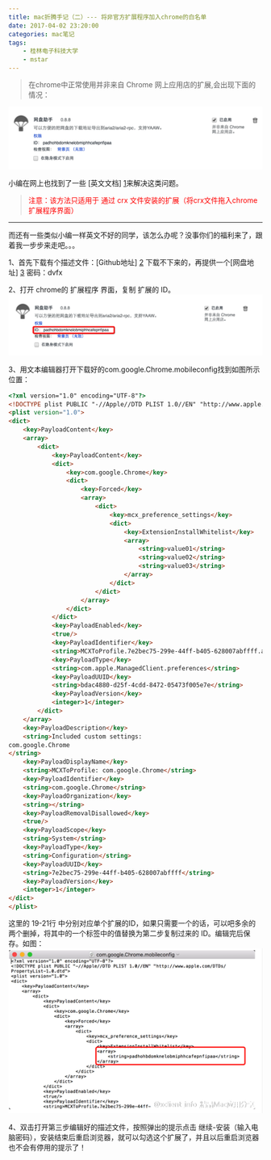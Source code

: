 ```yaml
---
title: mac折腾手记（二）--- 将非官方扩展程序加入chrome的白名单
date: 2017-04-02 23:20:00
categories: mac笔记
tags:
    - 桂林电子科技大学
    - mstar
---
```


> 在chrome中正常使用并非来自 Chrome 网上应用店的扩展,会出现下面的情况：

![mac2](study-mac/mac2.png)

小编在网上也找到了一些 [英文文档] [1]来解决这类问题。
> <font color="red">注意：该方法只适用于 通过 crx 文件安装的扩展（将crx文件拖入chrome扩展程序界面）</font>

<hr>
而还有一些类似小编一样英文不好的同学，该怎么办呢？没事你们的福利来了，跟着我一步步来走吧。。。

1、首先下载有个描述文件：[Github地址] [2]
下载不下来的，再提供一个[网盘地址] [3]
密码：dvfx

2、打开 chrome的 扩展程序 界面，复制 扩展的 ID。
![mac3](study-mac/mac3.png)

3、用文本编辑器打开下载好的com.google.Chrome.mobileconfig找到如图所示位置：
```HTML
<?xml version="1.0" encoding="UTF-8"?>
<!DOCTYPE plist PUBLIC "-//Apple//DTD PLIST 1.0//EN" "http://www.apple.com/DTDs/PropertyList-1.0.dtd">
<plist version="1.0">
<dict>
    <key>PayloadContent</key>
    <array>
        <dict>
            <key>PayloadContent</key>
            <dict>
                <key>com.google.Chrome</key>
                <dict>
                    <key>Forced</key>
                    <array>
                        <dict>
                            <key>mcx_preference_settings</key>
                            <dict>
                                <key>ExtensionInstallWhitelist</key>
                                <array>
                                    <string>value01</string>
                                    <string>value02</string>
                                    <string>value03</string>
                                </array>
                            </dict>
                        </dict>
                    </array>
                </dict>
            </dict>
            <key>PayloadEnabled</key>
            <true/>
            <key>PayloadIdentifier</key>
            <string>MCXToProfile.7e2bec75-299e-44ff-b405-628007abffff.alacarte.customsettings.bdac4880-d25f-4cdd-8472-05473f005e7e</string>
            <key>PayloadType</key>
            <string>com.apple.ManagedClient.preferences</string>
            <key>PayloadUUID</key>
            <string>bdac4880-d25f-4cdd-8472-05473f005e7e</string>
            <key>PayloadVersion</key>
            <integer>1</integer>
        </dict>
    </array>
    <key>PayloadDescription</key>
    <string>Included custom settings:
com.google.Chrome
</string>
    <key>PayloadDisplayName</key>
    <string>MCXToProfile: com.google.Chrome</string>
    <key>PayloadIdentifier</key>
    <string>com.google.Chrome</string>
    <key>PayloadOrganization</key>
    <string></string>
    <key>PayloadRemovalDisallowed</key>
    <true/>
    <key>PayloadScope</key>
    <string>System</string>
    <key>PayloadType</key>
    <string>Configuration</string>
    <key>PayloadUUID</key>
    <string>7e2bec75-299e-44ff-b405-628007abffff</string>
    <key>PayloadVersion</key>
    <integer>1</integer>
</dict>
</plist>
```
这里的 19-21行 <string></string> 中分别对应单个扩展的ID，如果只需要一个的话，可以吧多余的两个删掉，将其中的一个标签中的值替换为第二步复制过来的 ID。编辑完后保存。如图：
![mac1](study-mac/mac1.png)

4、双击打开第三步编辑好的描述文件，按照弹出的提示点击 继续-安装（输入电脑密码），安装结束后重启浏览器，就可以勾选这个扩展了，并且以后重启浏览器也不会有停用的提示了！




[1]: https://hencolle.com/2016/10/16/baidu_exporter/
[2]: https://gist.github.com/Explorare/be3dd598289252698cd37bca04abd0fe#file-com-google-chrome-mobileconfig
[3]: https://pan.baidu.com/s/1eRPT11g
